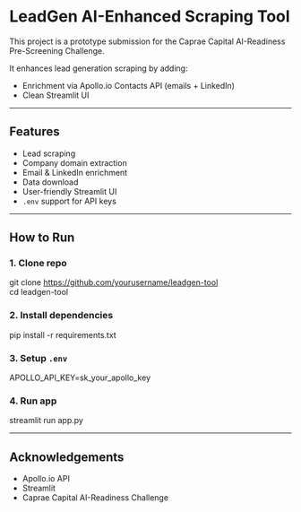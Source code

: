 # LeadGen AI-Enhanced Scraping Tool

This project is a prototype submission for the Caprae Capital AI-Readiness Pre-Screening Challenge.

It enhances lead generation scraping by adding:
- Enrichment via Apollo.io Contacts API (emails + LinkedIn)
- Clean Streamlit UI

---

## Features

- Lead scraping  
- Company domain extraction  
- Email & LinkedIn enrichment  
- Data download  
- User-friendly Streamlit UI  
- `.env` support for API keys

---

## How to Run

### 1. Clone repo

git clone https://github.com/yourusername/leadgen-tool  
cd leadgen-tool

### 2. Install dependencies

pip install -r requirements.txt

### 3. Setup `.env`

APOLLO_API_KEY=sk_your_apollo_key

### 4. Run app

streamlit run app.py

---

## Acknowledgements

- Apollo.io API  
- Streamlit  
- Caprae Capital AI-Readiness Challenge
